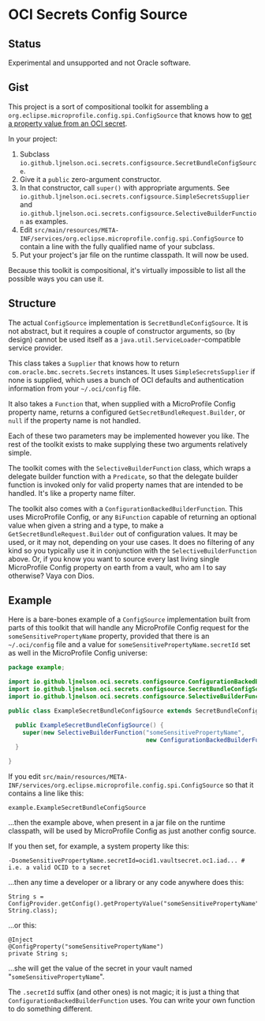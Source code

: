 # OCI Secrets Config Source

## Status

Experimental and unsupported and not Oracle software.

## Gist

This project is a sort of compositional toolkit for assembling a
`org.eclipse.microprofile.config.spi.ConfigSource` that knows how to
[get a property value from an OCI
secret](https://docs.oracle.com/en-us/iaas/tools/java/latest/com/oracle/bmc/secrets/Secrets.html#getSecretBundle-com.oracle.bmc.secrets.requests.GetSecretBundleRequest-).

In your project:

1. Subclass `io.github.ljnelson.oci.secrets.configsource.SecretBundleConfigSource`.
2. Give it a `public` zero-argument constructor.
3. In that constructor, call `super()` with appropriate arguments.
   See
   `io.github.ljnelson.oci.secrets.configsource.SimpleSecretsSupplier`
   and
   `io.github.ljnelson.oci.secrets.configsource.SelectiveBuilderFunction`
   as examples.
4. Edit
   `src/main/resources/META-INF/services/org.eclipse.microprofile.config.spi.ConfigSource`
   to contain a line with the fully qualified name of your subclass.
5. Put your project's jar file on the runtime classpath.  It will now be used.

Because this toolkit is compositional, it's virtually impossible to
list all the possible ways you can use it.

## Structure

The actual `ConfigSource` implementation is
`SecretBundleConfigSource`.  It is not abstract, but it requires a
couple of constructor arguments, so (by design) cannot be used itself
as a `java.util.ServiceLoader`-compatible service provider.

This class takes a `Supplier` that knows how to return
`com.oracle.bmc.secrets.Secrets` instances.  It uses
`SimpleSecretsSupplier` if none is supplied, which uses a bunch of OCI
defaults and authentication information from your `~/.oci/config` file.

It also takes a `Function` that, when supplied with a MicroProfile
Config property name, returns a configured
`GetSecretBundleRequest.Builder`, or `null` if the property name is
not handled.

Each of these two parameters may be implemented however you like.  The
rest of the toolkit exists to make supplying these two arguments
relatively simple.

The toolkit comes with the `SelectiveBuilderFunction` class, which
wraps a delegate builder function with a `Predicate`, so that the
delegate builder function is invoked only for valid property names
that are intended to be handled.  It's like a property name filter.

The toolkit also comes with a `ConfigurationBackedBuilderFunction`.
This uses MicroProfile Config, or any `BiFunction` capable of
returning an optional value when given a string and a type, to make a
`GetSecretBundleRequest.Builder` out of configuration values.  It may
be used, or it may not, depending on your use cases.  It does no
filtering of any kind so you typically use it in conjunction with the
`SelectiveBuilderFunction` above.  Or, if you know you want to source
every last living single MicroProfile Config property on earth from a
vault, who am I to say otherwise?  Vaya con Dios.

## Example

Here is a bare-bones example of a `ConfigSource` implementation built
from parts of this toolkit that will handle any MicroProfile Config
request for the `someSensitivePropertyName` property, provided that
there is an `~/.oci/config` file and a value for
`someSensitivePropertyName.secretId` set as well in the MicroProfile
Config universe:

```java
package example;

import io.github.ljnelson.oci.secrets.configsource.ConfigurationBackedBuilderFunction;
import io.github.ljnelson.oci.secrets.configsource.SecretBundleConfigSource;
import io.github.ljnelson.oci.secrets.configsource.SelectiveBuilderFunction;

public class ExampleSecretBundleConfigSource extends SecretBundleConfigSource {

  public ExampleSecretBundleConfigSource() {
    super(new SelectiveBuilderFunction("someSensitivePropertyName",
                                       new ConfigurationBackedBuilderFunction()));
  }

}
```

If you edit `src/main/resources/META-INF/services/org.eclipse.microprofile.config.spi.ConfigSource` so that it contains a line like this:
```
example.ExampleSecretBundleConfigSource
```
…then the example above, when present in a jar file on the runtime
classpath, will be used by MicroProfile Config as just another config
source.

If you then set, for example, a system property like this:
```
-DsomeSensitivePropertyName.secretId=ocid1.vaultsecret.oc1.iad... # i.e. a valid OCID to a secret
```
…then any time a developer or a library or any code anywhere does
this:
```
String s = ConfigProvider.getConfig().getPropertyValue("someSensitivePropertyName", String.class);
```
…or this:
```
@Inject
@ConfigProperty("someSensitivePropertyName")
private String s;
```
…she will get the value of the secret in your vault named
"`someSensitivePropertyName`".

The `.secretId` suffix (and other ones) is not magic; it is just a
thing that `ConfigurationBackedBuilderFunction` uses.  You can write
your own function to do something different.

